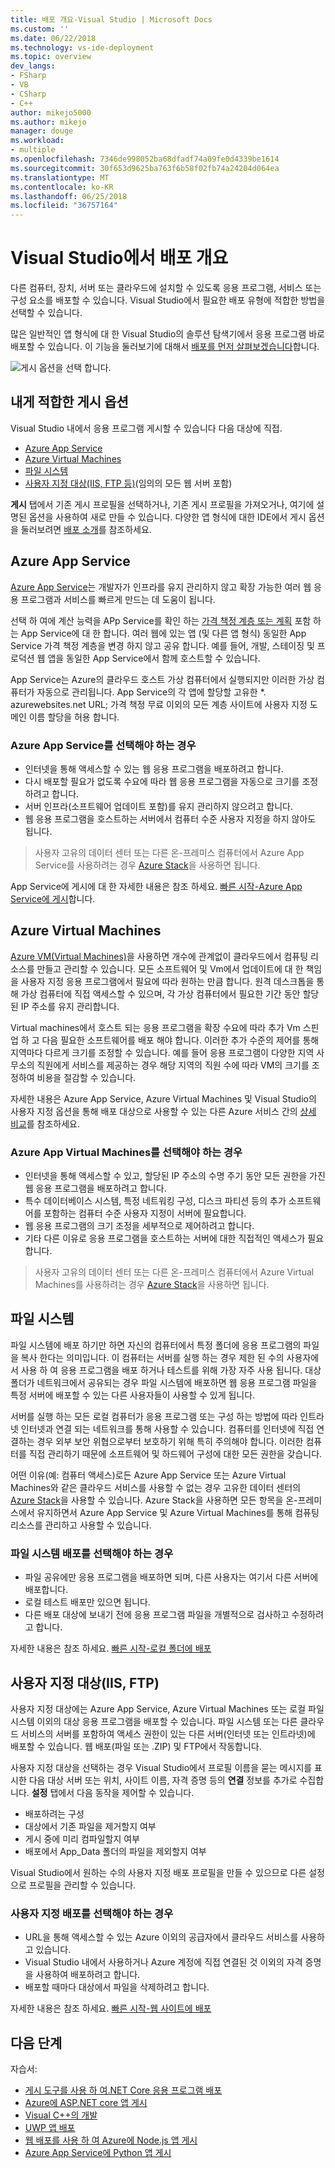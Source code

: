 ```yaml
---
title: 배포 개요-Visual Studio | Microsoft Docs
ms.custom: ''
ms.date: 06/22/2018
ms.technology: vs-ide-deployment
ms.topic: overview
dev_langs:
- FSharp
- VB
- CSharp
- C++
author: mikejo5000
ms.author: mikejo
manager: douge
ms.workload:
- multiple
ms.openlocfilehash: 7346de998052ba68dfadf74a09fe0d4339be1614
ms.sourcegitcommit: 30f653d9625ba763f6b58f02fb74a24204d064ea
ms.translationtype: MT
ms.contentlocale: ko-KR
ms.lasthandoff: 06/25/2018
ms.locfileid: "36757164"
---
```

# <a name="overview-of-deployment-in-visual-studio"></a>Visual Studio에서 배포 개요

다른 컴퓨터, 장치, 서버 또는 클라우드에 설치할 수 있도록 응용 프로그램, 서비스 또는 구성 요소를 배포할 수 있습니다. Visual Studio에서 필요한 배포 유형에 적합한 방법을 선택할 수 있습니다.

많은 일반적인 앱 형식에 대 한 Visual Studio의 솔루션 탐색기에서 응용 프로그램 바로 배포할 수 있습니다. 이 기능을 둘러보기에 대해서 [배포를 먼저 살펴보겠습니다](../deployment/deploying-applications-services-and-components.md)합니다.

![게시 옵션을 선택 합니다.](../deployment/media/quickstart-publish-azure.png)

## <a name="what-publishing-options-are-right-for-me"></a>내게 적합한 게시 옵션

Visual Studio 내에서 응용 프로그램 게시할 수 있습니다 다음 대상에 직접.

- [Azure App Service](#azure-app-service)
- [Azure Virtual Machines](#azure-virtual-machines)
- [파일 시스템](#file-system)
- [사용자 지정 대상(IIS, FTP 등)](#custom-targets)(임의의 모든 웹 서버 포함)

**게시** 탭에서 기존 게시 프로필을 선택하거나, 기존 게시 프로필을 가져오거나, 여기에 설명된 옵션을 사용하여 새로 만들 수 있습니다. 다양한 앱 형식에 대한 IDE에서 게시 옵션을 둘러보려면 [배포 소개](../deployment/deploying-applications-services-and-components.md)를 참조하세요.

## <a name="azure-app-service"></a>Azure App Service

[Azure App Service](/azure/app-service/app-service-web-overview)는 개발자가 인프라를 유지 관리하지 않고 확장 가능한 여러 웹 응용 프로그램과 서비스를 빠르게 만드는 데 도움이 됩니다.

선택 하 여에 계산 능력을 APp Service를 확인 하는 [가격 책정 계층 또는 계획](/azure/app-service/azure-web-sites-web-hosting-plans-in-depth-overview) 포함 하는 App Service에 대 한 합니다. 여러 웹에 있는 앱 (및 다른 앱 형식) 동일한 App Service 가격 책정 계층을 변경 하지 않고 공유 합니다. 예를 들어, 개발, 스테이징 및 프로덕션 웹 앱을 동일한 App Service에서 함께 호스트할 수 있습니다.

App Service는 Azure의 클라우드 호스트 가상 컴퓨터에서 실행되지만 이러한 가상 컴퓨터가 자동으로 관리됩니다. App Service의 각 앱에 할당할 고유한 \*. azurewebsites.net URL; 가격 책정 무료 이외의 모든 계층 사이트에 사용자 지정 도메인 이름 할당을 허용 합니다.

### <a name="when-to-choose-azure-app-service"></a>Azure App Service를 선택해야 하는 경우

- 인터넷을 통해 액세스할 수 있는 웹 응용 프로그램을 배포하려고 합니다.
- 다시 배포할 필요가 없도록 수요에 따라 웹 응용 프로그램을 자동으로 크기를 조정하려고 합니다.
- 서버 인프라(소프트웨어 업데이트 포함)를 유지 관리하지 않으려고 합니다.
- 웹 응용 프로그램을 호스트하는 서버에서 컴퓨터 수준 사용자 지정을 하지 않아도 됩니다.

> 사용자 고유의 데이터 센터 또는 다른 온-프레미스 컴퓨터에서 Azure App Service를 사용하려는 경우 [Azure Stack](https://azure.microsoft.com/overview/azure-stack/)을 사용하면 됩니다.

App Service에 게시에 대 한 자세한 내용은 참조 하세요. [빠른 시작-Azure App Service에 게시](quickstart-deploy-to-azure.md)합니다.

## <a name="azure-virtual-machines"></a>Azure Virtual Machines

[Azure VM(Virtual Machines)](https://azure.microsoft.com/documentation/services/virtual-machines/)을 사용하면 개수에 관계없이 클라우드에서 컴퓨팅 리소스를 만들고 관리할 수 있습니다. 모든 소프트웨어 및 Vm에서 업데이트에 대 한 책임을 사용자 지정 응용 프로그램에서 필요에 따라 원하는 만큼 합니다. 원격 데스크톱을 통해 가상 컴퓨터에 직접 액세스할 수 있으며, 각 가상 컴퓨터에서 필요한 기간 동안 할당된 IP 주소를 유지 관리합니다.

Virtual machines에서 호스트 되는 응용 프로그램을 확장 수요에 따라 추가 Vm 스핀업 하 고 다음 필요한 소프트웨어를 배포 해야 합니다. 이러한 추가 수준의 제어를 통해 지역마다 다르게 크기를 조정할 수 있습니다. 예를 들어 응용 프로그램이 다양한 지역 사무소의 직원에게 서비스를 제공하는 경우 해당 지역의 직원 수에 따라 VM의 크기를 조정하여 비용을 절감할 수 있습니다.

자세한 내용은 Azure App Service, Azure Virtual Machines 및 Visual Studio의 사용자 지정 옵션을 통해 배포 대상으로 사용할 수 있는 다른 Azure 서비스 간의 [상세 비교](https://azure.microsoft.com/documentation/articles/choose-web-site-cloud-service-vm/)를 참조하세요.

### <a name="when-to-choose-azure-app-virtual-machines"></a>Azure App Virtual Machines를 선택해야 하는 경우

- 인터넷을 통해 액세스할 수 있고, 할당된 IP 주소의 수명 주기 동안 모든 권한을 가진 웹 응용 프로그램을 배포하려고 합니다.
- 특수 데이터베이스 시스템, 특정 네트워킹 구성, 디스크 파티션 등의 추가 소프트웨어를 포함하는 컴퓨터 수준 사용자 지정이 서버에 필요합니다.
- 웹 응용 프로그램의 크기 조정을 세부적으로 제어하려고 합니다.
- 기타 다른 이유로 응용 프로그램을 호스트하는 서버에 대한 직접적인 액세스가 필요합니다.

> 사용자 고유의 데이터 센터 또는 다른 온-프레미스 컴퓨터에서 Azure Virtual Machines를 사용하려는 경우 [Azure Stack](https://azure.microsoft.com/overview/azure-stack/)을 사용하면 됩니다.

## <a name="file-system"></a>파일 시스템

파일 시스템에 배포 하기만 하면 자신의 컴퓨터에서 특정 폴더에 응용 프로그램의 파일을 복사 한다는 의미입니다. 이 컴퓨터는 서버를 실행 하는 경우 제한 된 수의 사용자에서 사용 하 여 응용 프로그램을 배포 하거나 테스트를 위해 가장 자주 사용 됩니다. 대상 폴더가 네트워크에서 공유되는 경우 파일 시스템에 배포하면 웹 응용 프로그램 파일을 특정 서버에 배포할 수 있는 다른 사용자들이 사용할 수 있게 됩니다.

서버를 실행 하는 모든 로컬 컴퓨터가 응용 프로그램 또는 구성 하는 방법에 따라 인트라넷 인터넷과 연결 되는 네트워크를 통해 사용할 수 있습니다. 컴퓨터를 인터넷에 직접 연결하는 경우 외부 보안 위협으로부터 보호하기 위해 특히 주의해야 합니다. 이러한 컴퓨터를 직접 관리하기 때문에 소프트웨어 및 하드웨어 구성에 대한 모든 권한을 갖습니다.

어떤 이유(예: 컴퓨터 액세스)로든 Azure App Service 또는 Azure Virtual Machines와 같은 클라우드 서비스를 사용할 수 없는 경우 고유한 데이터 센터의 [Azure Stack](https://azure.microsoft.com/overview/azure-stack/)을 사용할 수 있습니다. Azure Stack을 사용하면 모든 항목을 온-프레미스에서 유지하면서 Azure App Service 및 Azure Virtual Machines를 통해 컴퓨팅 리소스를 관리하고 사용할 수 있습니다.

### <a name="when-to-choose-file-system-deployment"></a>파일 시스템 배포를 선택해야 하는 경우

- 파일 공유에만 응용 프로그램을 배포하면 되며, 다른 사용자는 여기서 다른 서버에 배포합니다.
- 로컬 테스트 배포만 있으면 됩니다.
- 다른 배포 대상에 보내기 전에 응용 프로그램 파일을 개별적으로 검사하고 수정하려고 합니다.

자세한 내용은 참조 하세요. [빠른 시작-로컬 폴더에 배포](quickstart-deploy-to-local-folder.md)

## <a name="custom-targets-iis-ftp"></a>사용자 지정 대상(IIS, FTP)

사용자 지정 대상에는 Azure App Service, Azure Virtual Machines 또는 로컬 파일 시스템 이외의 대상 응용 프로그램을 배포할 수 있습니다. 파일 시스템 또는 다른 클라우드 서비스의 서버를 포함하여 액세스 권한이 있는 다른 서버(인터넷 또는 인트라넷)에 배포할 수 있습니다. 웹 배포(파일 또는 .ZIP) 및 FTP에서 작동합니다.

사용자 지정 대상을 선택하는 경우 Visual Studio에서 프로필 이름을 묻는 메시지를 표시한 다음 대상 서버 또는 위치, 사이트 이름, 자격 증명 등의 **연결** 정보를 추가로 수집합니다. **설정** 탭에서 다음 동작을 제어할 수 있습니다.

- 배포하려는 구성
- 대상에서 기존 파일을 제거할지 여부
- 게시 중에 미리 컴파일할지 여부
- 배포에서 App_Data 폴더의 파일을 제외할지 여부

Visual Studio에서 원하는 수의 사용자 지정 배포 프로필을 만들 수 있으므로 다른 설정으로 프로필을 관리할 수 있습니다.

### <a name="when-to-choose-custom-deployment"></a>사용자 지정 배포를 선택해야 하는 경우

- URL을 통해 액세스할 수 있는 Azure 이외의 공급자에서 클라우드 서비스를 사용하고 있습니다.
- Visual Studio 내에서 사용하거나 Azure 계정에 직접 연결된 것 이외의 자격 증명을 사용하여 배포하려고 합니다.
- 배포할 때마다 대상에서 파일을 삭제하려고 합니다.

자세한 내용은 참조 하세요. [빠른 시작-웹 사이트에 배포](quickstart-deploy-to-a-web-site.md)

## <a name="next-steps"></a>다음 단계

자습서:

- [게시 도구를 사용 하 여.NET Core 응용 프로그램 배포](/dotnet/core/deploying/deploy-with-vs?toc=/visualstudio/deployment/toc.json&bc=/visualstudio/deployment/_breadcrumb/toc.json)
- [Azure에 ASP.NET core 앱 게시](/aspnet/core/tutorials/publish-to-azure-webapp-using-vs?toc=/visualstudio/deployment/toc.json&bc=/visualstudio/deployment/_breadcrumb/toc.json)
- [Visual C++의 개발](/cpp/ide/deployment-in-visual-cpp)
- [UWP 앱 배포](/windows/uwp/packaging/packaging-uwp-apps?toc=/visualstudio/deployment/toc.json&bc=/visualstudio/deployment/_breadcrumb/toc.json)
- [웹 배포를 사용 하 여 Azure에 Node.js 앱 게시](https://github.com/Microsoft/nodejstools/wiki/Publish-to-Azure-Website-using-Web-Deploy?toc=/visualstudio/deployment/toc.json&bc=/visualstudio/deployment/_breadcrumb/toc.json)
- [Azure App Service에 Python 앱 게시](/visualstudio/python/publishing-python-web-applications-to-azure-from-visual-studio?toc=/visualstudio/deployment/toc.json&bc=/visualstudio/deployment/_breadcrumb/toc.json)
